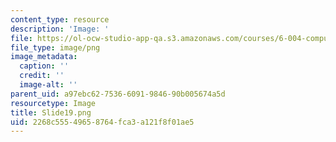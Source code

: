 ```yaml
---
content_type: resource
description: 'Image: '
file: https://ol-ocw-studio-app-qa.s3.amazonaws.com/courses/6-004-computation-structures-spring-2017/2268c55549658764fca3a121f8f01ae5_Slide19.png
file_type: image/png
image_metadata:
  caption: ''
  credit: ''
  image-alt: ''
parent_uid: a97ebc62-7536-6091-9846-90b005674a5d
resourcetype: Image
title: Slide19.png
uid: 2268c555-4965-8764-fca3-a121f8f01ae5
---
```

